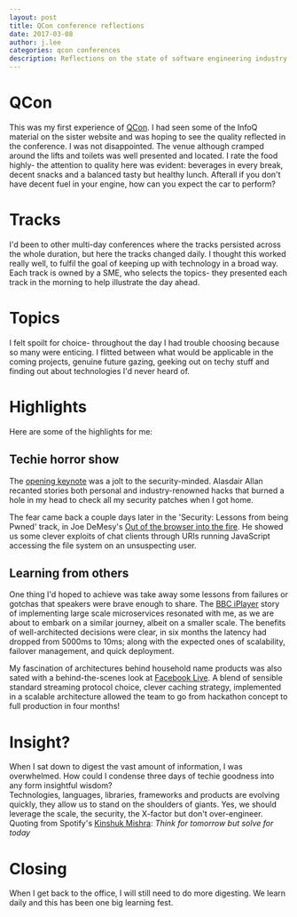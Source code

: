```yaml
---
layout: post
title: QCon conference reflections 
date: 2017-03-08
author: j.lee
categories: qcon conferences 
description: Reflections on the state of software engineering industry at QCon
---
```



# QCon
This was my first experience of [QCon](https://qconlondon.com/).  I had seen some of the InfoQ material on the sister website and was hoping to see the quality reflected in the conference.  I was not disappointed.  The venue although cramped around the lifts and toilets was well presented and located.  I rate the food highly- the attention to quality here was evident: beverages in every break, decent snacks and a balanced tasty but healthy lunch.  Afterall if you don't have decent fuel in your engine, how can you expect the car to perform?  

# Tracks
I'd been to other multi-day conferences where the tracks persisted across the whole duration, but here the tracks changed daily.  I thought this worked really well, to fulfil the goal of keeping up with technology in a broad way.  Each track is owned by a SME, who selects the topics- they presented each track in the morning to help illustrate the day ahead.

# Topics
I felt spoilt for choice- throughout the day I had trouble choosing because so many were enticing.  I flitted between what would be applicable in the coming projects, genuine future gazing, geeking out on techy stuff and finding out about technologies I'd never heard of.

# Highlights
Here are some of the highlights for me:

## Techie horror show
The [opening keynote](https://qconlondon.com/london-2017/keynote/security-war-stories-the-battle-for-the-internet-of-things) was a jolt to the security-minded.  Alasdair Allan recanted stories both personal and industry-renowned hacks that burned a hole in my head to check all my security patches when I got home.

The fear came back a couple days later in the 'Security: Lessons from being Pwned' track, in Joe DeMesy's [Out of the browser into the fire](https://qconlondon.com/london-2017/presentation/out-browser-fire).  He showed us some clever exploits of chat clients through URIs running JavaScript accessing the file system on an unsuspecting user. 

## Learning from others
One thing I'd hoped to achieve was take away some lessons from failures or gotchas that speakers were brave enough to share.  The [BBC iPlayer](https://qconlondon.com/london-2017/presentation/microservices-at-the-heart-of-BBC-iPlayer) story of implementing large scale microservices resonated with me, as we are about to embark on a similar journey, albeit on a smaller scale.  The benefits of well-architected decisions were clear, in six months the latency had dropped from 5000ms to 10ms; along with the expected ones of scalability, failover management, and quick deployment.

My fascination of architectures behind household name products was also sated with a behind-the-scenes look at [Facebook Live](https://qconlondon.com/london-2017/presentation/scaling-facebook-live-videos-billion-users).  A blend of sensible standard streaming protocol choice, clever caching strategy, implemented in a scalable architecture allowed the team to go from hackathon concept to full production in four months!

# Insight?
When I sat down to digest the vast amount of information, I was overwhelmed.  How could I condense three days of techie goodness into any form insightful wisdom?  
Technologies, languages, libraries, frameworks and products are evolving quickly, they allow us to stand on the shoulders of giants.  Yes, we should leverage the scale, the security, the X-factor but don't over-engineer.  Quoting from Spotify's [Kinshuk Mishra](https://qconlondon.com/london-2017/presentation/evolution-spotifys-ads-architecture): 
_Think for tomorrow but solve for today_

# Closing
When I get back to the office, I will still need to do more digesting.  We learn daily and this has been one big learning fest.

